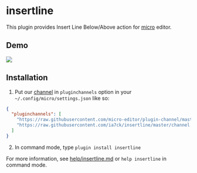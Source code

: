 # insertline

This plugin provides Insert Line Below/Above action for [micro](https://micro-editor.github.io/) editor.

## Demo
![](https://user-images.githubusercontent.com/23146842/52163684-cfccee80-2728-11e9-8cf6-0a7a966e5e4e.gif)

## Installation

1. Put our [channel](https://raw.githubusercontent.com/ia7ck/insertline/master/channel.json) in `pluginchannels` option in your `~/.config/micro/settings.json` like so:

```json
{
  "pluginchannels": [
    "https://raw.githubusercontent.com/micro-editor/plugin-channel/master/channel.json",
    "https://raw.githubusercontent.com/ia7ck/insertline/master/channel.json"
  ]
}
```

2. In command mode, type `plugin install insertline`

For more information, see [help/insertline.md](/help/insertline.md) or `help insertline` in command mode.
